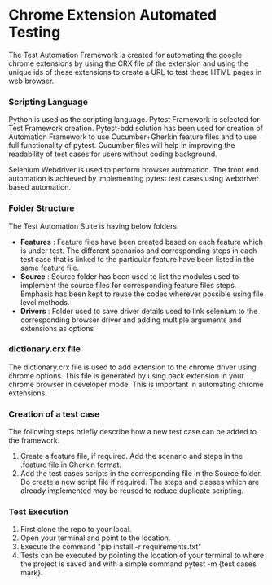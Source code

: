 ##
# **Chrome Extension Automated Testing**

The Test Automation Framework is created for automating the google chrome extensions by using the CRX file of the extension and using the unique ids of these extensions to create a URL to test these HTML pages in web browser.

### Scripting Language

Python is used as the scripting language. Pytest Framework is selected for Test Framework creation. Pytest-bdd solution has been used for creation of Automation Framework to use Cucumber+Gherkin feature files and to use full functionality of pytest. Cucumber files will help in improving the readability of test cases for users without coding background.

Selenium Webdriver is used to perform browser automation. The front end automation is achieved by implementing pytest test cases using webdriver based automation.

### Folder Structure

The Test Automation Suite is having below folders.

- **Features** : Feature files have been created based on each feature which is under test. The different scenarios and corresponding steps in each test case that is linked to the particular feature have been listed in the same feature file.
- **Source** : Source folder has been used to list the modules used to implement the source files for corresponding feature files steps. Emphasis has been kept to reuse the codes wherever possible using file level methods.
- **Drivers** : Folder used to save driver details used to link selenium to the corresponding browser driver and adding multiple arguments and extensions as options


### dictionary.crx file

The dictionary.crx file is used to add extension to the chrome driver using chrome options. This file is generated by using pack extension in your chrome browser in developer mode. This is important in automating chrome extensions.

### Creation of a test case

The following steps briefly describe how a new test case can be added to the framework.

1. Create a feature file, if required. Add the scenario and steps in the .feature file in Gherkin format.
2. Add the test cases scripts in the corresponding file in the Source folder. Do create a new script file if required. The steps and classes which are already implemented may be reused to reduce duplicate scripting.

### Test Execution

1. First clone the repo to your local. 
2. Open your terminal and point to the location.
3. Execute the command "pip install -r requirements.txt"
4. Tests can be executed by pointing the location of your terminal to where the project is saved and with a simple command pytest -m {test cases mark}.
